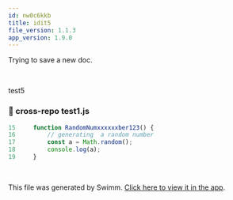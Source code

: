 ```yaml
---
id: nw0c6kkb
title: idit5
file_version: 1.1.3
app_version: 1.9.0
---
```


Trying to save a new doc.

<br/>

test5
<!-- NOTE-swimm-snippet: the lines below link your snippet to Swimm -->
### 📄 cross-repo test1.js
```javascript
15     function RandomNumxxxxxxber123() {
16         // generating  a random number
17         const a = Math.random();
18         console.log(a);
19     }
```

<br/>

This file was generated by Swimm. [Click here to view it in the app](https://swimm-web-app.web.app/repos/Z2l0aHViJTNBJTNBdGVzdC1naXRodWItYXBwJTNBJTNBc3dpbW1pbw==/docs/nw0c6kkb).
